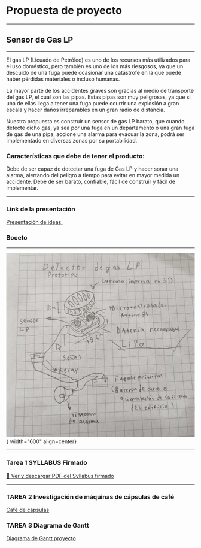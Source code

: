 # Propuesta de proyecto

---

## Sensor de Gas LP

---

El gas LP (Licuado de Petróleo) es uno de los recursos más utilizados para el uso doméstico, pero también es uno de los más riesgosos, ya que un descuido de una fuga puede ocasionar una catástrofe en la que puede haber pérdidas materiales o incluso humanas.

La mayor parte de los accidentes graves son gracias al medio de transporte del gas LP, el cual son las pipas. Estas pipas son muy peligrosas, ya que si una de ellas llega a tener una fuga puede ocurrir una explosión a gran escala y hacer daños irreparables en un gran radio de distancia.

Nuestra propuesta es construir un sensor de gas LP barato, que cuando detecte dicho gas, ya sea por una fuga en un departamento o una gran fuga de gas de una pipa, accione una alarma para evacuar la zona, podrá ser implementado en diversas zonas por su portabilidad.


### Características que debe de tener el producto:

Debe de ser capaz de detectar una fuga de Gas LP y hacer sonar una alarma, alertando del peligro a tiempo para evitar en mayor medida un accidente. Debe de ser barato, confiable, fácil de construir y fácil de implementar.

---

### Link de la presentación

[Presentación de ideas.](https://www.canva.com/design/DAGyy1hqadw/BnHuIFL2b5_UzT2nNvXCFg/edit)

### Boceto

---

![Esquemático 3D](IMGSproyecto/IMG/bocetogasLp.jpg){ width="600" align=center}

---

### Tarea 1 SYLLABUS Firmado

[📄 Ver y descargar PDF del Syllabus firmado](Syllabusfirmado.pdf)

---

### TAREA 2 Investigación de máquinas de cápsulas de café

[Café de cápsulas](https://www.canva.com/design/DAGyyk8UNIc/vEBEfNsOicrzrriuVTPqnQ/edit?utm_content=DAGyyk8UNIc&utm_campaign=designshare&utm_medium=link2&utm_source=sharebutton)

### TAREA 3 Diagrama de Gantt

[Diagrama de Gantt proyecto](https://iberopuebla.atlassian.net/jira/software/projects/MBA/list?atlOrigin=eyJpIjoiZWEzNTNhYzEzZTE0NDdhNjgxZmZkZjljMGU0ZGQ4OTUiLCJwIjoiaiJ9)
